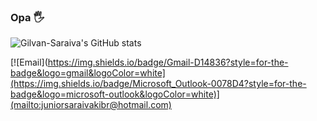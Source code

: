 ### Opa 🖐

![Gilvan-Saraiva's GitHub stats](https://github-readme-stats.vercel.app/api?username=Gilvan-Saraiva&show_icons=true&theme=radical)

[![Email](https://img.shields.io/badge/Gmail-D14836?style=for-the-badge&logo=gmail&logoColor=white](https://img.shields.io/badge/Microsoft_Outlook-0078D4?style=for-the-badge&logo=microsoft-outlook&logoColor=white)](mailto:juniorsaraivakibr@hotmail.com)

